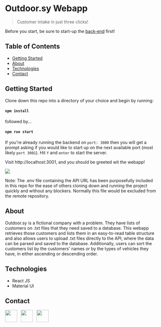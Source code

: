 # Outdoor.sy Webapp

>Customer intake in just three clicks!

Before you start, be sure to start-up the [back-end](https://github.com/TJBachorz/odsy-customer-intake-api) first!

## Table of Contents
* [Getting Started](#getting-started)
* [About](#about)
* [Technologies](#technologies)
* [Contact](#contact)

## Getting Started

Clone down this repo into a directory of your choice and begin by running:

#### `npm install`

followed by...

#### `npm run start`

If you're already running the backend on `port: 3000` then you will get a prompt asking if you would like to start up on the next available port (most likely `port 3001`). Hit `Y` and `enter` to start the server.

Visit http://localhost:3001, and you should be greeted wit the webapp!

[<img src="https://i.imgur.com/idtYDZA.png"/>](https://i.imgur.com/idtYDZA.png)

Note: The .env file containing the API URL has been purposefully included in this repo for the ease of others cloning down and running the project quickly and without any blockers.  Normally this file would be excluded from the remote repository. 

## About

Outdoor.sy is a fictional company with a problem.  They have lists of customers on .txt files that they need saved to a database.  This webapp retrieves those customers and lists them in an easy-to-read table structure and also allows users to upload .txt files directly to the API, where the data can be parsed and saved to the database.  Additionally, users can sort the customers list by the customers' names or by the types of vehicles they have, in either ascending or descending order.

## Technologies

* React JS
* Material UI

## Contact

[<img src="https://cdn2.iconfinder.com/data/icons/social-icons-33/128/Github-512.png" width="40" height="40"/>](https://github.com/TJBachorz) &nbsp; [<img src="https://cdn2.iconfinder.com/data/icons/social-media-applications/64/social_media_applications_14-linkedin-512.png" width="40" height="40"/>](https://www.linkedin.com/in/tjbachorz/) &nbsp; [<img src="https://cdn3.iconfinder.com/data/icons/popular-services-brands-vol-2/512/medium-512.png" width="40" height="40"/>](https://tjbachorz.medium.com/)
